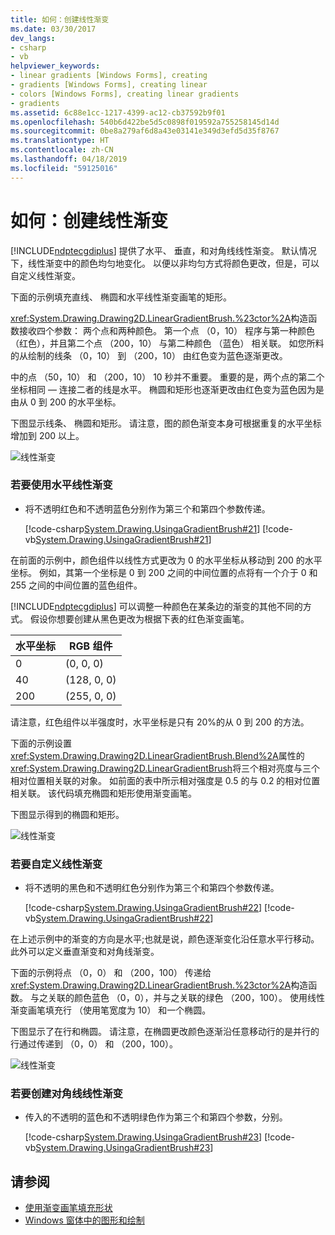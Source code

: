 ```yaml
---
title: 如何：创建线性渐变
ms.date: 03/30/2017
dev_langs:
- csharp
- vb
helpviewer_keywords:
- linear gradients [Windows Forms], creating
- gradients [Windows Forms], creating linear
- colors [Windows Forms], creating linear gradients
- gradients
ms.assetid: 6c88e1cc-1217-4399-ac12-cb37592b9f01
ms.openlocfilehash: 540b6d422be5d5c0898f019592a755258145d14d
ms.sourcegitcommit: 0be8a279af6d8a43e03141e349d3efd5d35f8767
ms.translationtype: HT
ms.contentlocale: zh-CN
ms.lasthandoff: 04/18/2019
ms.locfileid: "59125016"
---
```

# <a name="how-to-create-a-linear-gradient"></a>如何：创建线性渐变
[!INCLUDE[ndptecgdiplus](../../../../includes/ndptecgdiplus-md.md)] 提供了水平、 垂直，和对角线线性渐变。 默认情况下，线性渐变中的颜色均匀地变化。 以便以非均匀方式将颜色更改，但是，可以自定义线性渐变。  
  
 下面的示例填充直线、 椭圆和水平线性渐变画笔的矩形。  
  
 <xref:System.Drawing.Drawing2D.LinearGradientBrush.%23ctor%2A>构造函数接收四个参数： 两个点和两种颜色。 第一个点 （0，10） 程序与第一种颜色 （红色），并且第二个点 （200，10） 与第二种颜色 （蓝色） 相关联。 如您所料的从绘制的线条 （0，10） 到 （200，10） 由红色变为蓝色逐渐更改。  
  
 中的点 （50，10） 和 （200，10） 10 秒并不重要。 重要的是，两个点的第二个坐标相同 — 连接二者的线是水平。 椭圆和矩形也逐渐更改由红色变为蓝色因为是由从 0 到 200 的水平坐标。  
  
 下图显示线条、 椭圆和矩形。 请注意，图的颜色渐变本身可根据重复的水平坐标增加到 200 以上。  
  
 ![线性渐变](./media/cslineargradient1.png "cslineargradient1")  
  
### <a name="to-use-horizontal-linear-gradients"></a>若要使用水平线性渐变  
  
-   将不透明红色和不透明蓝色分别作为第三个和第四个参数传递。  
  
     [!code-csharp[System.Drawing.UsingaGradientBrush#21](~/samples/snippets/csharp/VS_Snippets_Winforms/System.Drawing.UsingaGradientBrush/CS/Class1.cs#21)]
     [!code-vb[System.Drawing.UsingaGradientBrush#21](~/samples/snippets/visualbasic/VS_Snippets_Winforms/System.Drawing.UsingaGradientBrush/VB/Class1.vb#21)]  
  
 在前面的示例中，颜色组件以线性方式更改为 0 的水平坐标从移动到 200 的水平坐标。 例如，其第一个坐标是 0 到 200 之间的中间位置的点将有一个介于 0 和 255 之间的中间位置的蓝色组件。  
  
 [!INCLUDE[ndptecgdiplus](../../../../includes/ndptecgdiplus-md.md)] 可以调整一种颜色在某条边的渐变的其他不同的方式。 假设你想要创建从黑色更改为根据下表的红色渐变画笔。  
  
|水平坐标|RGB 组件|  
|---------------------------|--------------------|  
|0|(0, 0, 0)|  
|40|(128, 0, 0)|  
|200|(255, 0, 0)|  
  
 请注意，红色组件以半强度时，水平坐标是只有 20%的从 0 到 200 的方法。  
  
 下面的示例设置<xref:System.Drawing.Drawing2D.LinearGradientBrush.Blend%2A>属性的<xref:System.Drawing.Drawing2D.LinearGradientBrush>将三个相对亮度与三个相对位置相关联的对象。 如前面的表中所示相对强度是 0.5 的与 0.2 的相对位置相关联。 该代码填充椭圆和矩形使用渐变画笔。  
  
 下图显示得到的椭圆和矩形。  
  
 ![线性渐变](./media/cslineargradient2.png "cslineargradient2")  
  
### <a name="to-customize-linear-gradients"></a>若要自定义线性渐变  
  
-   将不透明的黑色和不透明红色分别作为第三个和第四个参数传递。  
  
     [!code-csharp[System.Drawing.UsingaGradientBrush#22](~/samples/snippets/csharp/VS_Snippets_Winforms/System.Drawing.UsingaGradientBrush/CS/Class1.cs#22)]
     [!code-vb[System.Drawing.UsingaGradientBrush#22](~/samples/snippets/visualbasic/VS_Snippets_Winforms/System.Drawing.UsingaGradientBrush/VB/Class1.vb#22)]  
  
 在上述示例中的渐变的方向是水平;也就是说，颜色逐渐变化沿任意水平行移动。 此外可以定义垂直渐变和对角线渐变。  
  
 下面的示例将点 （0，0） 和 （200，100） 传递给<xref:System.Drawing.Drawing2D.LinearGradientBrush.%23ctor%2A>构造函数。 与之关联的颜色蓝色 （0，0），并与之关联的绿色 （200，100）。 使用线性渐变画笔填充行 （使用笔宽度为 10） 和一个椭圆。  
  
 下图显示了在行和椭圆。 请注意，在椭圆更改颜色逐渐沿任意移动行的是并行的行通过传递到 （0，0） 和 （200，100）。  
  
 ![线性渐变](./media/cslineargradient3.png "cslineargradient3")  
  
### <a name="to-create-diagonal-linear-gradients"></a>若要创建对角线线性渐变  
  
-   传入的不透明的蓝色和不透明绿色作为第三个和第四个参数，分别。  
  
     [!code-csharp[System.Drawing.UsingaGradientBrush#23](~/samples/snippets/csharp/VS_Snippets_Winforms/System.Drawing.UsingaGradientBrush/CS/Class1.cs#23)]
     [!code-vb[System.Drawing.UsingaGradientBrush#23](~/samples/snippets/visualbasic/VS_Snippets_Winforms/System.Drawing.UsingaGradientBrush/VB/Class1.vb#23)]  
  
## <a name="see-also"></a>请参阅

- [使用渐变画笔填充形状](using-a-gradient-brush-to-fill-shapes.md)
- [Windows 窗体中的图形和绘制](graphics-and-drawing-in-windows-forms.md)
